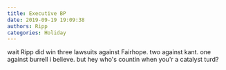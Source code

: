 ```yaml
---
title: Executive BP
date: 2019-09-19 19:09:38
authors: Ripp
categories: Holiday
---
```


 wait Ripp did win three lawsuits against Fairhope.
two against kant. one against burrell i believe.
but hey who's countin when you'r a catalyst turd?